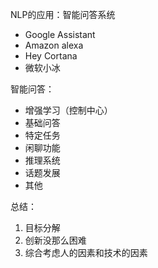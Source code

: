 NLP的应用：智能问答系统

- Google Assistant
- Amazon alexa
- Hey Cortana
- 微软小冰

智能问答：

- 增强学习（控制中心）
- 基础问答
- 特定任务
- 闲聊功能
- 推理系统
- 话题发展
- 其他

总结：

1. 目标分解
2. 创新没那么困难
3. 综合考虑人的因素和技术的因素